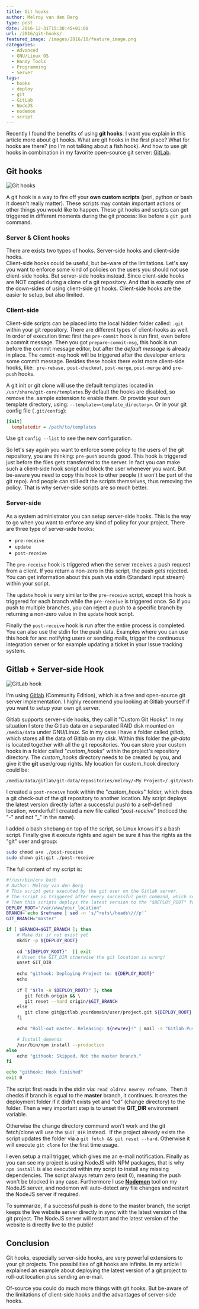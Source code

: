 ```yaml
---
title: Git hooks
author: Melroy van den Berg
type: post
date: 2016-12-31T15:30:45+01:00
url: /2016/git-hooks/
featured_image: /images/2016/10/feature_image.png
categories:
  - Advanced
  - GNU/Linux OS
  - Handy Tools
  - Programming
  - Server
tags:
  - hooks
  - deploy
  - git
  - GitLab
  - NodeJS
  - nodemon
  - script
---
```


Recently I found the benefits of using **git hooks**. I want you explain in this article more about git hooks. What are git hooks in the first place? What for hooks are there? (no I'm not talking about a fish hook). And how to use git hooks in combination in my favorite open-source git server: [GitLab](https://server.melroy.org).

## Git hooks

![Git hooks](/images/2016/10/git_hook.png)

A git hook is a way to fire off your **own custom scripts** (perl, python or bash it doesn't really matter). These scripts may contain important actions or other things you would like to happen. These git hooks and scripts can get triggered in different moments during the git process: like before a `git push` command.

### Server & Client hooks

There are exists two types of hooks. Server-side hooks and client-side hooks.  
Client-side hooks could be useful, but be-ware of the limitations. Let's say you want to enforce some kind of policies on the users you should not use client-side hooks. But server-side hooks instead. Since client-side hooks are NOT copied during a clone of a git repository. And that is exactly one of the down-sides of using client-side git hooks. Client-side hooks are the easier to setup, but also limited.

### Client-side

Client-side scripts can be placed into the local hidden folder called: `.git` within your git repository. There are different types of client-hooks as well. In order of execution time: first the `pre-commit` hook is run first, even before a commit message. Then you got `prepare-commit-msg`, this hook is run before the commit message editor, but after the _default message_ is already in place. The `commit-msg` hook will be triggered after the developer enters some commit message. Besides these hooks there exist more client-side hooks, like:  `pre-rebase,` `post-checkout`, `post-merge`, `post-merge` and `pre-push` hooks.

A git init or git clone will use the default templates located in `/usr/share/git-core/templates`.By default the hooks are disabled, so remove the .sample extension to enable them. Or provide your own template directory, using: `--template=<template_directory>`. Or in your git config file (`.git/config`):

```ini
[init]
  templatedir = /path/to/templates
```

Use git `config --list` to see the new configuration.

So let's say again you want to enforce some policy to the users of the git repository, you are thinking: `pre-push` sounds good. This hook is triggered just before the files gets transferred to the server. In fact you can make  such a client-side hook script and block the user whenever you want. But be-aware you need to copy this hook to other people (it won't be part of the git repo). And people can still edit the scripts themselves, thus removing the policy. That is why server-side scripts are so much better.

### Server-side

As a system administrator you can setup server-side hooks. This is the way to go when you want to enforce any kind of policy for your project. There are three type of server-side hooks:

- `pre-receive`
- `update`
- `post-receive`

The `pre-receive` hook is triggered when the server receives a push request from a client. If you return a non-zero in this script, the push gets rejected. You can get information about this push via stdin (Standard input stream) within your script.

The `update` hook is very similar to the `pre-receive` script, except this hook is triggered for each branch while the `pre-receive` is triggered once. So if you push to multiple branches, you can reject a push to a specific branch by returning a non-zero value in the `update` hook script.

Finally the `post-receive` hook is run after the entire process is completed. You can also use the stdin for the push data. Examples where you can use this hook for are: notifying users or sending mails, trigger the continuous integration server or for example updating a ticket in your Issue tracking system.

## Gitlab + Server-side Hook

![GitLab hook](/images/2016/10/gitlab_hook.png)

I'm using [Gitlab](https://about.gitlab.com/features/#community) (Community Edition), which is a free and open-source git server implementation. I highly recommend you looking at Gitlab yourself if you want to setup your own git server.

Gitlab supports server-side hooks, they call it "Custom Git Hooks". In my situation I store the Gitlab data on a separated RAID disk mounted on `/media/data` under GNU/Linux. So in my case I have a folder called _gitlab_, which stores all the data of Gitlab on my disk. Within this folder the _git-data_ is located together with all the git repositories. You can store your custom hooks in a folder called "_custom_hooks_" within the project's repository directory. The _custom_hooks_ directory needs to be created by you, and give it the **git** user/group rights. My location for custom_hook directory could be:

```sh
/media/data/gitlab/git-data/repositories/melroy/<My Project>/.git/custom_hooks
```

I created a `post-receive` hook within the "_custom_hooks_" folder, which does a git check-out of the git repository to another location. My script deploys the latest version directly (after a successful push) to a self-defined location, wonderful! I created a new file called "_post-receive_" (noticed the "-" and not "\_" in the name).

I added a bash shebang on top of the script, so Linux knows it's a bash script. Finally give it execute rights and again be sure it has the rights as the "git" user and group:

```sh
sudo chmod a+x ./post-receive
sudo chown git:git ./post-receive
```

The full content of my script is:

```bash
#!/usr/bin/env bash
# Author: Melroy van den Berg
# This script gets executed by the git user on the Gitlab server.
# The script is triggered after every successful push command, which sends new data to the server.
# Then this scripts deploys the latest version to the "$DEPLOY_ROOT" folder.
DEPLOY_ROOT="/var/www/your_location"
BRANCH=`echo $refname | sed -n 's/^refs\/heads\///p'`
GIT_BRANCH="master"

if [ $BRANCH=$GIT_BRANCH ]; then
    # Make dir if not exist yet
    mkdir -p ${DEPLOY_ROOT}
    
    cd "${DEPLOY_ROOT}"  || exit
    # Unset the GIT_DIR otherwise the git location is wrong!
    unset GIT_DIR
    
    echo "githook: Deploying Project to: ${DEPLOY_ROOT}"
    echo
    
    if [ "$(ls -A $DEPLOY_ROOT)" ]; then
       git fetch origin && \
       git reset --hard origin/$GIT_BRANCH
    else
       git clone git@gitlab.yourdomain/user/project.git ${DEPLOY_ROOT} -b $GIT_BRANCH
    fi

    echo "Roll-out master. Releasing: ${newrev}!" | mail -s "Gitlab Push" "your@email.com"

    # Install depends
    /usr/bin/npm install --production
else
    echo "githook: Skipped. Not the master branch."
fi

echo "githook: Hook finished"
exit 0
```

The script first reads in the stdin via: `read oldrev newrev refname`.  Then it checks if branch is equal to the **master** branch, it continues. It creates the deployment folder if it didn't exists yet and "cd" (change directory) to the folder. Then a very important step is to unset the **GIT_DIR** environment variable.

Otherwise the change directory command won't work and the git fetch/clone will use the `$GIT_DIR` instead.  If the project already exists the script updates the folder via a `git fetch && git reset --hard`. Otherwise it will execute `git clone` for the first time usage.

I even setup a mail trigger, which gives me an e-mail notification. Finally as you can see my project is using NodeJS with NPM packages, that is why `npm install` is also executed within my script to install any missing dependencies. The script always return zero (exit 0), meaning the push won't be blocked in any case. Furthermore I use [**Nodemon**](https://github.com/remy/nodemon) tool on my NodeJS server, and nodemon will auto-detect any file changes and restart the NodeJS server if required.

To summarize, if a successful push is done to the master branch, the script keeps the live website server directly in sync with the latest version of the git project. The NodeJS server will restart and the latest version of the website is directly live to the public!

## Conclusion

Git hooks, especially server-side hooks, are very powerful extensions to your git projects. The possibilities of git hooks are infinite. In my article I explained an example about deploying the latest version of a git project to roll-out location plus sending an e-mail.

Of-source you could do much more things with git hooks. But be-aware of the limitations of client-side hooks and the advantages of server-side hooks.
